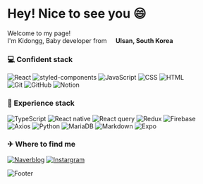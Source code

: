 <h1>Hey! Nice to see you 😄</h1>

<p>Welcome to my page! </br> I'm Kidongg, Baby developer from <img src="https://cdn-icons-png.flaticon.com/512/5111/5111586.png" width="13"/><b> Ulsan, South Korea</b></p>

<h3>💻 Confident stack</h3>
<p>
  <img alt="React" src="https://img.shields.io/badge/-React-61DAFB?style=flat-square&logo=React&logoColor=white"/>
  <img alt="styled-components" src="https://img.shields.io/badge/-Styled components-DB7093?style=flat-square&logo=styled-components&logoColor=white"/>
  <img alt="JavaScript" src="https://img.shields.io/badge/-JavaScript-yellow?style=flat-square&logo=JavaScript&logoColor=white"/>
  <img alt="CSS" src="https://img.shields.io/badge/-CSS-1572B6?style=flat-square&logo=css3&logoColor=white"/>
  <img alt="HTML" src="https://img.shields.io/badge/-HTML-E34F26?style=flat-square&logo=html5&logoColor=white"/> </br>
  <img alt="Git" src="https://img.shields.io/badge/-Git-F05032?style=flat-square&logo=Git&logoColor=white"/>
  <img alt="GitHub" src="https://img.shields.io/badge/-GitHub-181717?style=flat-square&logo=GitHub&logoColor=white"/>
  <img alt="Notion" src="https://img.shields.io/badge/-Notion-000000?style=flat-square&logo=Notion&logoColor=white"/>
</p>

<h3>📱 Experience stack</h3>
<p>
  <img alt="TypeScript" src="https://img.shields.io/badge/-TypeScript-3178C6?style=flat-square&logo=TypeScript&logoColor=white"/>
  <img alt="React native" src="https://img.shields.io/badge/-React native-61DAFB?style=flat-square&logo=React&logoColor=white"/>
  <img alt="React query" src="https://img.shields.io/badge/-React query-FF4154?style=flat-square&logo=React Query&logoColor=white"/>
  <img alt="Redux" src="https://img.shields.io/badge/-Redux-764ABC?style=flat-square&logo=Redux&logoColor=white"/>
  <img alt="Firebase" src="https://img.shields.io/badge/-Firebase-FFCA28?style=flat-square&logo=Firebase&logoColor=white"/> </br>
  <img alt="Axios" src="https://img.shields.io/badge/-Axios-5A29E4?style=flat-square&logo=Axios&logoColor=white"/>
  <img alt="Python" src="https://img.shields.io/badge/-Python-9cf?style=flat-square&logo=python&logoColor=white"/>
  <img alt="MariaDB" src="https://img.shields.io/badge/-MariaDB-003545?style=flat-square&logo=MariaDB&logoColor=white"/>
  <img alt="Markdown" src="https://img.shields.io/badge/-Markdown-000000?style=flat-square&logo=Markdown&logoColor=white"/>
  <img alt="Expo" src="https://img.shields.io/badge/-Expo-000020?style=flat-square&logo=Expo&logoColor=white"/>  
</p>

<h3>✈ Where to find me</h3>
<p>
<a href="https://blog.naver.com/dlrlehd25" target="_blank"><img alt="Naverblog" src="https://img.shields.io/badge/Naver-green?&style=for-the-badge&logo=naver&logoColor=white" /></a> <a href="https://www.instagram.com/ki_dongg_/" target="_blank"><img alt="Instargram" src="https://img.shields.io/badge/Instagram-ff69b4?&style=for-the-badge&logo=instagram&logoColor=white" /></a>
</p>

![Footer](https://capsule-render.vercel.app/api?type=waving&color=4d4dff&height=100&section=footer)
